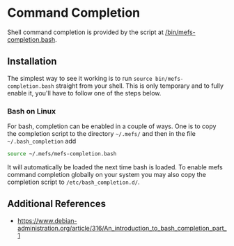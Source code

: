 Command Completion
==================

Shell command completion is provided by the script at 
[/bin/mefs-completion.bash](../bin/mefs-completion.bash).


Installation
------------
The simplest way to see it working is to run 
`source bin/mefs-completion.bash` straight from your shell. This
is only temporary and to fully enable it, you'll have to follow one of the steps
below.

### Bash on Linux
For bash, completion can be enabled in a couple of ways. One is to copy the 
completion script to the directory `~/.mefs/` and then in the file 
`~/.bash_completion` add
```bash
source ~/.mefs/mefs-completion.bash
```
It will automatically be loaded the next time bash is loaded.
To enable mefs command completion globally on your system you may also 
copy the completion script to `/etc/bash_completion.d/`.


Additional References
---------------------
* https://www.debian-administration.org/article/316/An_introduction_to_bash_completion_part_1
